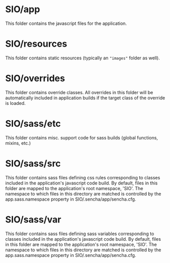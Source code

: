 # SIO/app

This folder contains the javascript files for the application.

# SIO/resources

This folder contains static resources (typically an `"images"` folder as well).

# SIO/overrides

This folder contains override classes. All overrides in this folder will be 
automatically included in application builds if the target class of the override
is loaded.

# SIO/sass/etc

This folder contains misc. support code for sass builds (global functions, 
mixins, etc.)

# SIO/sass/src

This folder contains sass files defining css rules corresponding to classes
included in the application's javascript code build.  By default, files in this 
folder are mapped to the application's root namespace, 'SIO'. The
namespace to which files in this directory are matched is controlled by the
app.sass.namespace property in SIO/.sencha/app/sencha.cfg. 

# SIO/sass/var

This folder contains sass files defining sass variables corresponding to classes
included in the application's javascript code build.  By default, files in this 
folder are mapped to the application's root namespace, 'SIO'. The
namespace to which files in this directory are matched is controlled by the
app.sass.namespace property in SIO/.sencha/app/sencha.cfg. 
